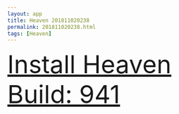 ```yaml
---
layout: app
title: Heaven 201811020238
permalink: 201811020238.html
tags: [Heaven]
---
```

<div class="pure-g">
    <div class="pure-u-1-1" style="font-size: 4em">
        <a class="pure-button-primary" href="itms-services://?action=download-manifest&url=https%3A%2F%2Flitsungyisigono.github.io%2FTestScript%2Fmanifests%2F201811020238.plist"><i class="fa fa-download" aria-hidden="true"></i>Install Heaven Build: 941</a>
    </div>
</div>